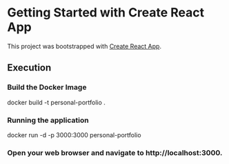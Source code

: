 # Getting Started with Create React App

This project was bootstrapped with [Create React App](https://github.com/facebook/create-react-app).

## Execution 

### Build the Docker Image

docker build -t personal-portfolio .

### Running the application

docker run -d -p 3000:3000 personal-portfolio

### Open your web browser and navigate to http://localhost:3000.
